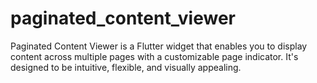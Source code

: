 # paginated_content_viewer
Paginated Content Viewer is a Flutter widget that enables you to display content across multiple pages with a customizable page indicator. It's designed to be intuitive, flexible, and visually appealing.
